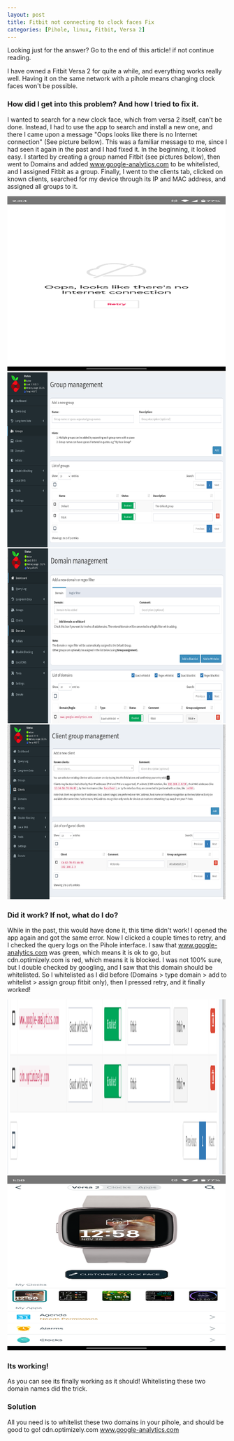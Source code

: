 ```yaml
---
layout: post
title: Fitbit not connecting to clock faces Fix
categories: [Pihole, linux, Fitbit, Versa 2]
---
```



Looking just for the answer? Go to the end of this article! if not continue reading.

I have owned a Fitbit Versa 2 for quite a while, and everything works really well. Having it on the same network with a pihole means changing clock faces won't be possible.

### How did I get into this problem? And how I tried to fix it.
I wanted to search for a new clock face, which from versa 2 itself, can't be done. Instead, I had to use the app to search and install a new one, and there I came upon a message "Oops looks like there is no Internet connection" (See picture bellow). This was a familiar message to me, since I had seen it again in the past and I had fixed it.
In the beginning, it looked easy. I started by creating a group named Fitbit (see pictures below), then went to Domains and added www.google-analytics.com to be whitelisted, and I assigned Fitbit as a group. Finally, I went to the clients tab, clicked on known clients, searched for my device through its IP and MAC address, and assigned all groups to it.

<img src="../images/fitbit5.png" alt="error" class="center" style="width:500px;height:400px;"> 
<img src="../images/fitbit1.png" alt="groups" class="center" style="width:500px;height:400px;"> 
<img src="../images/fitbit2.png" alt="domain" class="center" style="width:500px;height:400px;"> 
<img src="../images/fitbit3.png" alt="clients" class="center" style="width:500px;height:400px;"> 




### Did it work? If not, what do I do?
While in the past, this would have done it, this time didn't work!
I opened the app again and got the same error. Now I clicked a couple times to retry, and I checked the query logs on the Pihole interface. I saw that www.google-analytics.com was green, which means it is ok to go, but cdn.optimizely.com is red, which means it is blocked. I was not 100% sure, but I double checked by googling, and I saw that this domain should be whitelisted. So I whitelisted as I did before (Domains > type domain > add to whitelist > assign group fitbit only), then I pressed retry, and it finally worked!

<img src="../images/fitbit4.png" alt="second client" class="center" style="width:500px;height:400px;"> 
<img src="../images/fitbit6.png" alt="clock interface" class="center" style="width:500px;height:400px;"> 

### Its working!
As you can see its finally working as it should! 
Whitelisting these two domain names did the trick.


### Solution
All you need is to whitelist these two domains in your pihole, and should be good to go!
cdn.optimizely.com
www.google-analytics.com
